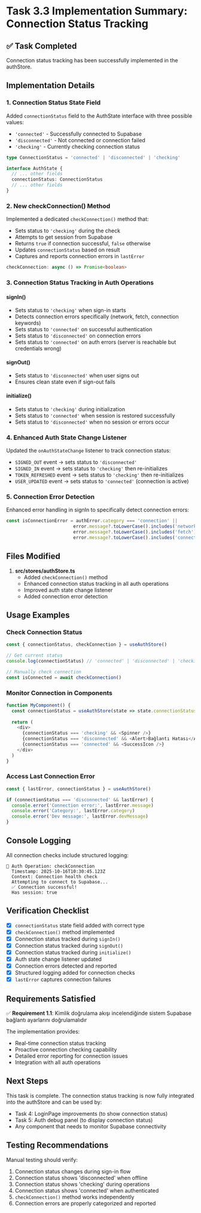 # Task 3.3 Implementation Summary: Connection Status Tracking

## ✅ Task Completed

Connection status tracking has been successfully implemented in the authStore.

## Implementation Details

### 1. Connection Status State Field

Added `connectionStatus` field to the AuthState interface with three possible values:
- `'connected'` - Successfully connected to Supabase
- `'disconnected'` - Not connected or connection failed
- `'checking'` - Currently checking connection status

```typescript
type ConnectionStatus = 'connected' | 'disconnected' | 'checking'

interface AuthState {
  // ... other fields
  connectionStatus: ConnectionStatus
  // ... other fields
}
```

### 2. New checkConnection() Method

Implemented a dedicated `checkConnection()` method that:
- Sets status to `'checking'` during the check
- Attempts to get session from Supabase
- Returns `true` if connection successful, `false` otherwise
- Updates `connectionStatus` based on result
- Captures and reports connection errors in `lastError`

```typescript
checkConnection: async () => Promise<boolean>
```

### 3. Connection Status Tracking in Auth Operations

#### signIn()
- Sets status to `'checking'` when sign-in starts
- Detects connection errors specifically (network, fetch, connection keywords)
- Sets status to `'connected'` on successful authentication
- Sets status to `'disconnected'` on connection errors
- Sets status to `'connected'` on auth errors (server is reachable but credentials wrong)

#### signOut()
- Sets status to `'disconnected'` when user signs out
- Ensures clean state even if sign-out fails

#### initialize()
- Sets status to `'checking'` during initialization
- Sets status to `'connected'` when session is restored successfully
- Sets status to `'disconnected'` when no session or errors occur

### 4. Enhanced Auth State Change Listener

Updated the `onAuthStateChange` listener to track connection status:
- `SIGNED_OUT` event → sets status to `'disconnected'`
- `SIGNED_IN` event → sets status to `'checking'` then re-initializes
- `TOKEN_REFRESHED` event → sets status to `'checking'` then re-initializes
- `USER_UPDATED` event → sets status to `'connected'` (connection is active)

### 5. Connection Error Detection

Enhanced error handling in signIn to specifically detect connection errors:
```typescript
const isConnectionError = authError.category === 'connection' || 
                         error.message?.toLowerCase().includes('network') ||
                         error.message?.toLowerCase().includes('fetch') ||
                         error.message?.toLowerCase().includes('connection')
```

## Files Modified

1. **src/stores/authStore.ts**
   - Added `checkConnection()` method
   - Enhanced connection status tracking in all auth operations
   - Improved auth state change listener
   - Added connection error detection

## Usage Examples

### Check Connection Status
```typescript
const { connectionStatus, checkConnection } = useAuthStore()

// Get current status
console.log(connectionStatus) // 'connected' | 'disconnected' | 'checking'

// Manually check connection
const isConnected = await checkConnection()
```

### Monitor Connection in Components
```typescript
function MyComponent() {
  const connectionStatus = useAuthStore(state => state.connectionStatus)
  
  return (
    <div>
      {connectionStatus === 'checking' && <Spinner />}
      {connectionStatus === 'disconnected' && <Alert>Bağlantı Hatası</Alert>}
      {connectionStatus === 'connected' && <SuccessIcon />}
    </div>
  )
}
```

### Access Last Connection Error
```typescript
const { lastError, connectionStatus } = useAuthStore()

if (connectionStatus === 'disconnected' && lastError) {
  console.error('Connection error:', lastError.message)
  console.error('Category:', lastError.category)
  console.error('Dev message:', lastError.devMessage)
}
```

## Console Logging

All connection checks include structured logging:
```
🔌 Auth Operation: checkConnection
  Timestamp: 2025-10-16T10:30:45.123Z
  Context: Connection health check
  Attempting to connect to Supabase...
  ✅ Connection successful!
  Has session: true
```

## Verification Checklist

- [x] `connectionStatus` state field added with correct type
- [x] `checkConnection()` method implemented
- [x] Connection status tracked during `signIn()`
- [x] Connection status tracked during `signOut()`
- [x] Connection status tracked during `initialize()`
- [x] Auth state change listener updated
- [x] Connection errors detected and reported
- [x] Structured logging added for connection checks
- [x] `lastError` captures connection failures

## Requirements Satisfied

✅ **Requirement 1.1**: Kimlik doğrulama akışı incelendiğinde sistem Supabase bağlantı ayarlarını doğrulamalıdır

The implementation provides:
- Real-time connection status tracking
- Proactive connection checking capability
- Detailed error reporting for connection issues
- Integration with all auth operations

## Next Steps

This task is complete. The connection status tracking is now fully integrated into the authStore and can be used by:
- Task 4: LoginPage improvements (to show connection status)
- Task 5: Auth debug panel (to display connection status)
- Any component that needs to monitor Supabase connectivity

## Testing Recommendations

Manual testing should verify:
1. Connection status changes during sign-in flow
2. Connection status shows 'disconnected' when offline
3. Connection status shows 'checking' during operations
4. Connection status shows 'connected' when authenticated
5. `checkConnection()` method works independently
6. Connection errors are properly categorized and reported

